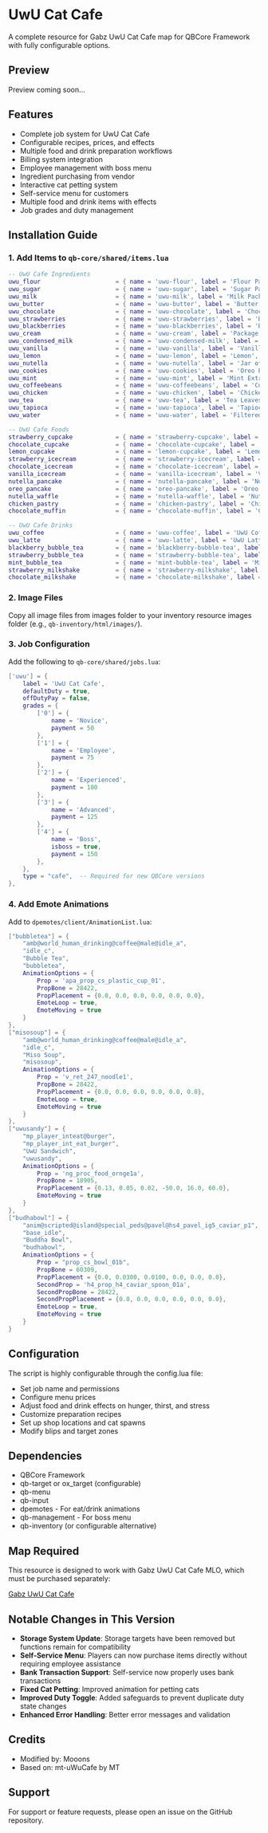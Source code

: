 # UwU Cat Cafe

A complete resource for Gabz UwU Cat Cafe map for QBCore Framework with fully configurable options.

## Preview
Preview coming soon...

## Features

- Complete job system for UwU Cat Cafe
- Configurable recipes, prices, and effects
- Multiple food and drink preparation workflows
- Billing system integration
- Employee management with boss menu
- Ingredient purchasing from vendor
- Interactive cat petting system
- Self-service menu for customers
- Multiple food and drink items with effects
- Job grades and duty management

## Installation Guide

### 1. Add Items to `qb-core/shared/items.lua`

```lua
-- UwU Cafe Ingredients
uwu_flour                     = { name = 'uwu-flour', label = 'Flour Package', weight = 1500, type = 'item', image = 'flour.png', unique = false, useable = true, shouldClose = true, combinable = nil, description = 'A package of flour', decay = 90.0 },
uwu_sugar                     = { name = 'uwu-sugar', label = 'Sugar Pack', weight = 1500, type = 'item', image = 'sugar.png', unique = false, useable = true, shouldClose = true, combinable = nil, description = 'Sweet sugar', decay = 90.0 },
uwu_milk                      = { name = 'uwu-milk', label = 'Milk Pack', weight = 1500, type = 'item', image = 'milk.png', unique = false, useable = true, shouldClose = true, combinable = nil, description = 'Fresh milk pack', decay = 14.0 },
uwu_butter                    = { name = 'uwu-butter', label = 'Butter Bar', weight = 1500, type = 'item', image = 'butter.png', unique = false, useable = true, shouldClose = true, combinable = nil, description = 'A bar of butter', decay = 14.0 },
uwu_chocolate                 = { name = 'uwu-chocolate', label = 'Chocolate Bar', weight = 1500, type = 'item', image = 'chocolate.png', unique = false, useable = true, shouldClose = true, combinable = nil, description = 'A delicious chocolate bar', decay = 30.0 },
uwu_strawberries              = { name = 'uwu-strawberries', label = 'Box of Strawberries', weight = 1500, type = 'item', image = 'strawberry.png', unique = false, useable = true, shouldClose = true, combinable = nil, description = 'Fresh strawberries', decay = 7.0 },
uwu_blackberries              = { name = 'uwu-blackberries', label = 'Box of Blackberries', weight = 1500, type = 'item', image = 'blackberry.png', unique = false, useable = true, shouldClose = true, combinable = nil, description = 'Fresh blackberries', decay = 7.0 },
uwu_cream                     = { name = 'uwu-cream', label = 'Package of Cream', weight = 1500, type = 'item', image = 'cream.png', unique = false, useable = true, shouldClose = true, combinable = nil, description = 'Fresh cream', decay = 5.0 },
uwu_condensed_milk            = { name = 'uwu-condensed-milk', label = 'Condensed Milk', weight = 1500, type = 'item', image = 'condensed.png', unique = false, useable = true, shouldClose = true, combinable = nil, description = 'Sweet condensed milk', decay = 30.0 },
uwu_vanilla                   = { name = 'uwu-vanilla', label = 'Vanilla Extract', weight = 1500, type = 'item', image = 'vanilla.png', unique = false, useable = true, shouldClose = true, combinable = nil, description = 'Vanilla flavoring', decay = 90.0 },
uwu_lemon                     = { name = 'uwu-lemon', label = 'Lemon', weight = 1500, type = 'item', image = 'lemon.png', unique = false, useable = true, shouldClose = true, combinable = nil, description = 'Fresh lemon', decay = 7.0 },
uwu_nutella                   = { name = 'uwu-nutella', label = 'Jar of Nutella', weight = 1500, type = 'item', image = 'nutella.png', unique = false, useable = true, shouldClose = true, combinable = nil, description = 'Chocolate hazelnut spread', decay = 45.0 },
uwu_cookies                   = { name = 'uwu-cookies', label = 'Oreo Pack', weight = 1500, type = 'item', image = 'oreo.png', unique = false, useable = true, shouldClose = true, combinable = nil, description = 'Chocolate sandwich cookies', decay = 30.0 },
uwu_mint                      = { name = 'uwu-mint', label = 'Mint Extract', weight = 1500, type = 'item', image = 'mint.png', unique = false, useable = true, shouldClose = true, combinable = nil, description = 'Mint flavoring', decay = 90.0 },
uwu_coffeebeans               = { name = 'uwu-coffeebeans', label = 'Coffee Beans', weight = 1500, type = 'item', image = 'coffeebeans.png', unique = false, useable = true, shouldClose = true, combinable = nil, description = 'Coffee beans', decay = 60.0 },
uwu_chicken                   = { name = 'uwu-chicken', label = 'Chicken', weight = 1500, type = 'item', image = 'chicken.png', unique = false, useable = true, shouldClose = true, combinable = nil, description = 'Raw chicken', decay = 3.0 },
uwu_tea                       = { name = 'uwu-tea', label = 'Tea Leaves', weight = 1500, type = 'item', image = 'tea.png', unique = false, useable = true, shouldClose = true, combinable = nil, description = 'Tea leaves', decay = 60.0 },
uwu_tapioca                   = { name = 'uwu-tapioca', label = 'Tapioca Pearls', weight = 1500, type = 'item', image = 'tapioca.png', unique = false, useable = true, shouldClose = true, combinable = nil, description = 'Tapioca pearls for bubble tea', decay = 90.0 },
uwu_water                     = { name = 'uwu-water', label = 'Filtered Water', weight = 1500, type = 'item', image = 'water.png', unique = false, useable = true, shouldClose = true, combinable = nil, description = 'Filtered water', decay = 90.0 },

-- UwU Cafe Foods
strawberry_cupcake            = { name = 'strawberry-cupcake', label = 'Strawberry Cupcake', weight = 1000, type = 'item', image = 'strawberry-cupcake.png', unique = false, useable = true, shouldClose = true, combinable = nil, description = 'Delicious strawberry cupcake', decay = 2.0 },
chocolate_cupcake             = { name = 'chocolate-cupcake', label = 'Chocolate Cupcake', weight = 1000, type = 'item', image = 'chocolate-cupcake.png', unique = false, useable = true, shouldClose = true, combinable = nil, description = 'Delicious chocolate cupcake', decay = 2.0 },
lemon_cupcake                 = { name = 'lemon-cupcake', label = 'Lemon Cupcake', weight = 1000, type = 'item', image = 'lemon-cupcake.png', unique = false, useable = true, shouldClose = true, combinable = nil, description = 'Delicious lemon cupcake', decay = 2.0 },
strawberry_icecream           = { name = 'strawberry-icecream', label = 'Strawberry Ice Cream', weight = 1000, type = 'item', image = 'strawberry-icecream.png', unique = false, useable = true, shouldClose = true, combinable = nil, description = 'Sweet strawberry ice cream', decay = 0.5 },
chocolate_icecream            = { name = 'chocolate-icecream', label = 'Chocolate Ice Cream', weight = 1000, type = 'item', image = 'chocolate-icecream.png', unique = false, useable = true, shouldClose = true, combinable = nil, description = 'Sweet chocolate ice cream', decay = 0.5 },
vanilla_icecream              = { name = 'vanilla-icecream', label = 'Vanilla Ice Cream', weight = 1000, type = 'item', image = 'vanilla-icecream.png', unique = false, useable = true, shouldClose = true, combinable = nil, description = 'Sweet vanilla ice cream', decay = 0.5 },
nutella_pancake               = { name = 'nutella-pancake', label = 'Nutella Pancake', weight = 1000, type = 'item', image = 'nutella-pancake.png', unique = false, useable = true, shouldClose = true, combinable = nil, description = 'Fluffy pancake with nutella', decay = 1.0 },
oreo_pancake                  = { name = 'oreo-pancake', label = 'Oreo Pancake', weight = 1000, type = 'item', image = 'oreo-pancake.png', unique = false, useable = true, shouldClose = true, combinable = nil, description = 'Fluffy pancake with oreos', decay = 1.0 },
nutella_waffle                = { name = 'nutella-waffle', label = 'Nutella Waffle', weight = 1000, type = 'item', image = 'nutella-waffle.png', unique = false, useable = true, shouldClose = true, combinable = nil, description = 'Crispy waffle with nutella', decay = 1.0 },
chicken_pastry                = { name = 'chicken-pastry', label = 'Chicken Pastry', weight = 1000, type = 'item', image = 'chicken-pastry.png', unique = false, useable = true, shouldClose = true, combinable = nil, description = 'Savory chicken pastry', decay = 1.5 },
chocolate_muffin              = { name = 'chocolate-muffin', label = 'Chocolate Muffin', weight = 1000, type = 'item', image = 'chocolate-muffin.png', unique = false, useable = true, shouldClose = true, combinable = nil, description = 'Rich chocolate muffin', decay = 2.0 },

-- UwU Cafe Drinks
uwu_coffee                    = { name = 'uwu-coffee', label = 'UwU Coffee', weight = 1000, type = 'item', image = 'uwu-coffee.png', unique = false, useable = true, shouldClose = true, combinable = nil, description = 'Delicious coffee', decay = 0.5 },
uwu_latte                     = { name = 'uwu-latte', label = 'UwU Latte', weight = 1000, type = 'item', image = 'uwu-latte.png', unique = false, useable = true, shouldClose = true, combinable = nil, description = 'Delicious latte', decay = 0.5 },
blackberry_bubble_tea         = { name = 'blackberry-bubble-tea', label = 'Blackberry Bubble Tea', weight = 1000, type = 'item', image = 'blackberry-bubble-tea.png', unique = false, useable = true, shouldClose = true, combinable = nil, description = 'Sweet bubble tea with blackberry flavor', decay = 0.5 },
strawberry_bubble_tea         = { name = 'strawberry-bubble-tea', label = 'Strawberry Bubble Tea', weight = 1000, type = 'item', image = 'strawberry-bubble-tea.png', unique = false, useable = true, shouldClose = true, combinable = nil, description = 'Sweet bubble tea with strawberry flavor', decay = 0.5 },
mint_bubble_tea               = { name = 'mint-bubble-tea', label = 'Mint Bubble Tea', weight = 1000, type = 'item', image = 'mint-bubble-tea.png', unique = false, useable = true, shouldClose = true, combinable = nil, description = 'Sweet bubble tea with mint flavor', decay = 0.5 },
strawberry_milkshake          = { name = 'strawberry-milkshake', label = 'Strawberry Milkshake', weight = 1000, type = 'item', image = 'strawberry-milkshake.png', unique = false, useable = true, shouldClose = true, combinable = nil, description = 'Creamy strawberry milkshake', decay = 0.5 },
chocolate_milkshake           = { name = 'chocolate-milkshake', label = 'Chocolate Milkshake', weight = 1000, type = 'item', image = 'chocolate-milkshake.png', unique = false, useable = true, shouldClose = true, combinable = nil, description = 'Creamy chocolate milkshake', decay = 0.5 },
```

### 2. Image Files
Copy all image files from images folder to your inventory resource images folder (e.g., `qb-inventory/html/images/`).

### 3. Job Configuration
Add the following to `qb-core/shared/jobs.lua`:

```lua
['uwu'] = {
	label = 'UwU Cat Cafe',
	defaultDuty = true,
	offDutyPay = false,
	grades = {
		['0'] = {
			name = 'Novice',
			payment = 50
		},
		['1'] = {
			name = 'Employee',
			payment = 75
		},
		['2'] = {
			name = 'Experienced',
			payment = 100
		},
		['3'] = {
			name = 'Advanced',
			payment = 125
		},
		['4'] = {
			name = 'Boss',
			isboss = true,
			payment = 150
		},
	},
	type = "cafe",  -- Required for new QBCore versions
},
```

### 4. Add Emote Animations
Add to `dpemotes/client/AnimationList.lua`:

```lua
["bubbletea"] = {
    "amb@world_human_drinking@coffee@male@idle_a",
    "idle_c",
    "Bubble Tea",
    "bubbletea",
    AnimationOptions = {
        Prop = 'apa_prop_cs_plastic_cup_01',
        PropBone = 28422,
        PropPlacement = {0.0, 0.0, 0.0, 0.0, 0.0, 0.0},
        EmoteLoop = true,
        EmoteMoving = true
    }
},
["misosoup"] = {
    "amb@world_human_drinking@coffee@male@idle_a",
    "idle_c",
    "Miso Soup",
    "misosoup",
    AnimationOptions = {
        Prop = 'v_ret_247_noodle1',
        PropBone = 28422,
        PropPlacement = {0.0, 0.0, 0.0, 0.0, 0.0, 0.0},
        EmoteLoop = true,
        EmoteMoving = true
    }
},
["uwusandy"] = {
    "mp_player_inteat@burger",
    "mp_player_int_eat_burger",
    "UwU Sandwich",
    "uwusandy",
    AnimationOptions = {
        Prop = 'ng_proc_food_ornge1a',
        PropBone = 18905,
        PropPlacement = {0.13, 0.05, 0.02, -50.0, 16.0, 60.0},
        EmoteMoving = true
    }
},
["budhabowl"] = {
    "anim@scripted@island@special_peds@pavel@hs4_pavel_ig5_caviar_p1",
    "base_idle",
    "Buddha Bowl",
    "budhabowl",
    AnimationOptions = {
        Prop = "prop_cs_bowl_01b",
        PropBone = 60309,
        PropPlacement = {0.0, 0.0300, 0.0100, 0.0, 0.0, 0.0},
        SecondProp = 'h4_prop_h4_caviar_spoon_01a',
        SecondPropBone = 28422,
        SecondPropPlacement = {0.0, 0.0, 0.0, 0.0, 0.0, 0.0},
        EmoteLoop = true,
        EmoteMoving = true
    }
}
```
## Configuration

The script is highly configurable through the config.lua file:

- Set job name and permissions
- Configure menu prices
- Adjust food and drink effects on hunger, thirst, and stress
- Customize preparation recipes
- Set up shop locations and cat spawns
- Modify blips and target zones

## Dependencies

- QBCore Framework
- qb-target or ox_target (configurable)
- qb-menu
- qb-input
- dpemotes - For eat/drink animations
- qb-management - For boss menu
- qb-inventory (or configurable alternative)

## Map Required

This resource is designed to work with Gabz UwU Cat Cafe MLO, which must be purchased separately:

[Gabz UwU Cat Cafe](https://fivem.gabzv.com/package/4724494)

## Notable Changes in This Version

- **Storage System Update**: Storage targets have been removed but functions remain for compatibility
- **Self-Service Menu**: Players can now purchase items directly without requiring employee assistance
- **Bank Transaction Support**: Self-service now properly uses bank transactions
- **Fixed Cat Petting**: Improved animation for petting cats
- **Improved Duty Toggle**: Added safeguards to prevent duplicate duty state changes
- **Enhanced Error Handling**: Better error messages and validation

## Credits

- Modified by: Mooons
- Based on: mt-uWuCafe by MT

## Support

For support or feature requests, please open an issue on the GitHub repository.

